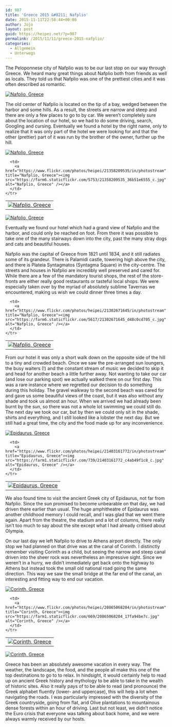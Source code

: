 ```yaml
---
id: 987
title: 'Greece 2015 &#8211; Nafplio'
date: 2015-11-11T22:58:44+00:00
author: Jojo
layout: post
guid: https://heipei.net/?p=987
permalink: /2015/11/11/greece-2015-nafplio/
categories:
  - Allgemein
  - Unterwegs
---
```

The Peloponnese city of Nafplio was to be our last stop on our way through Greece. We heard many great things about Nafplio both from friends as well as locals. They told us that Nafplio was one of the prettiest cities and it was often described as romantic.

<div class="img aligncenter">
  <a href="https://www.flickr.com/photos/heipei/21358209135/in/photostream" title="Nafplio, Greece"><img src="https://farm1.staticflickr.com/664/21358209135_ebcd21bc1d_b.jpg" alt="Nafplio, Greece" /></a>
</div>

The old center of Nafplio is located on the tip of a bay, wedged between the harbor and some hills. As a result, the streets are narrow and steep and there are only a few places to go to by car. We weren&#8217;t completely sure about the location of our hotel, so we had to do some driving, search, Googling and cursing. Eventually we found a hotel by the right name, only to realize that it was only part of the hotel we were looking for and that the other (prettier) part of it was run by the brother of the owner, further up the hill.

<div class="img aligncenter">
  <div>
    <a href="https://www.flickr.com/photos/heipei/20737093563/in/photostream" title="Nafplio, Greece"><img src="https://farm1.staticflickr.com/565/20737093563_af8ac7aa0d_b.jpg" alt="Nafplio, Greece" /></a>
  </div>
  
  <table>
    <tr>
      <td>
        <a href="https://www.flickr.com/photos/heipei/21381214195/in/photostream" title="Nafplio, Greece"><img src="https://farm1.staticflickr.com/734/21381214195_468fda9634_c.jpg" alt="Nafplio, Greece" /></a>
      </td>
      
      <td>
        <a href="https://www.flickr.com/photos/heipei/21358209535/in/photostream" title="Nafplio, Greece"><img src="https://farm6.staticflickr.com/5753/21358209535_36b51e6555_c.jpg" alt="Nafplio, Greece" /></a>
      </td>
    </tr>
  </table>
  
  <div>
    <a href="https://www.flickr.com/photos/heipei/21354966196/in/photostream" title="Nafplio, Greece"><img src="https://farm1.staticflickr.com/703/21354966196_14300ac2ec_b.jpg" alt="Nafplio, Greece" /></a>
  </div>
</div>

Eventually we found our hotel which had a grand view of Nafplio and the harbor, and could only be reached on foot. From there it was possible to take one of the many stairways down into the city, past the many stray dogs and cats and beautiful houses.

Nafplio was the capital of Greece from 1821 until 1834, and it still radiates some of its grandeur. There is Palamidi castle, towering high above the city, and there is Plateia Syntagmatos (Syntagma Square) in the city-centre. The streets and houses in Nafplio are incredibly well preserved and cared for. While there are a few of the mandatory tourist shops, the rest of the store-fronts are either really good restaurants or tasteful local shops. We were especially taken over by the myriad of absolutely sublime Tavernas we encountered, making us wish we could dinner three times a day.

<div class="img aligncenter">
  <table>
    <tr>
      <td>
        <a href="https://www.flickr.com/photos/heipei/21114791958/in/photostream" title="Nafplio, Greece"><img src="https://farm1.staticflickr.com/588/21114791958_913b489555_c.jpg" alt="Nafplio, Greece" /></a>
      </td>
      
      <td>
        <a href="https://www.flickr.com/photos/heipei/21302671645/in/photostream" title="Nafplio, Greece"><img src="https://farm6.staticflickr.com/5617/21302671645_d48c0cd705_c.jpg" alt="Nafplio, Greece" /></a>
      </td>
    </tr>
  </table>
</div>

From our hotel it was only a short walk down on the opposite side of the hill to a tiny and crowded beach. Once we saw the pre-arranged sun loungers, the busy waiters (!) and the constant stream of music we decided to skip it and head for another beach a little further away. Not wanting to take our car (and lose our parking spot) we actually walked there on our first day. This was a rare instance where we regretted our decision to do something during this holiday. The gravel walkway to the second beach was cared for and gave us some beautiful views of the coast, but it was also without any shade and took us almost an hour. When we arrived we had already been burnt by the sun, so there was not a whole lot swimming we could still do. The next day we took our car, but by then we could only sit in the shade, shirts and everything, and I still looked like a lobster the next day. But we still had a great time, the city and the food made up for any inconvenience.

<div class="img aligncenter">
  <div>
    <a href="https://www.flickr.com/photos/heipei/21414047745/in/photostream" title="Epidaurus, Greece"><img src="https://farm6.staticflickr.com/5624/21414047745_2dd29e8c7e_b.jpg" alt="Epidaurus, Greece" /></a>
  </div>
  
  <table>
    <tr>
      <td>
        <a href="https://www.flickr.com/photos/heipei/21403162642/in/photostream" title="Epidaurus, Greece"><img src="https://farm6.staticflickr.com/5672/21403162642_d3b3ed5f59_c.jpg" alt="Epidaurus, Greece" /></a>
      </td>
      
      <td>
        <a href="https://www.flickr.com/photos/heipei/21403161772/in/photostream" title="Epidaurus, Greece"><img src="https://farm1.staticflickr.com/739/21403161772_c4ab49f1c8_c.jpg" alt="Epidaurus, Greece" /></a>
      </td>
    </tr>
  </table>
</div>

We also found time to visit the ancient Greek city of Epidaurus, not far from Nafplio. Since the sun promised to become unbearable on that day, we had driven there earlier than usual. The huge amphitheatre of Epidaurus was another childhood memory I could recall, and I was glad that we went there again. Apart from the theatre, the stadium and a lot of columns, there really isn&#8217;t too much to say about the site except what I had already critised about Olympia.

On our last day we left Nafplio to drive to Athens airport directly. The only stop we had planned on that drive was at the canal of Corinth. I distinctly remember visiting Corinth as a child, but seeing the narrow and steep canal driven into the sheer rock was nevertheless an impressive sight. Since we weren&#8217;t in a hurry, we didn&#8217;t immediately get back onto the highway to Athens but instead took the small old national road going the same direction. This way we saw the small bridge at the far end of the canal, an interesting and fitting way to end our vacation.

<div class="img aligncenter">
  <div>
    <a href="https://www.flickr.com/photos/heipei/20865067144/in/photostream" title="Corinth, Greece"><img src="https://farm6.staticflickr.com/5676/20865067144_c4dbf768c3_b.jpg" alt="Corinth, Greece" /></a>
  </div>
  
  <table>
    <tr>
      <td>
        <a href="https://www.flickr.com/photos/heipei/21299977638/in/photostream" title="Corinth, Greece"><img src="https://farm1.staticflickr.com/757/21299977638_7d49786e67.jpg" alt="Corinth, Greece" /></a>
      </td>
      
      <td>
        <a href="https://www.flickr.com/photos/heipei/20865068204/in/photostream" title="Corinth, Greece"><img src="https://farm1.staticflickr.com/669/20865068204_17fa94be7c.jpg" alt="Corinth, Greece" /></a>
      </td>
    </tr>
  </table>
  
  <div>
    <a href="https://www.flickr.com/photos/heipei/21487792125/in/photostream" title="Corinth, Greece"><img src="https://farm1.staticflickr.com/730/21487792125_f47888f89a_b.jpg" alt="Corinth, Greece" /></a>
  </div>
</div>

Greece has been an absolutely awesome vacation in every way. The weather, the landscape, the food, and the people all make this one of the top destinations to go to to relax. In hindsight, it would certainly help to read up on ancient Greek history and mythology to be able to take in the wealth of historic sites. Also it really pays of to be able to read (and pronounce) the Greek alphabet fluently (lower- and uppercase), this will help a lot when navigating the roads. I was particularly impressed with the diversity of the Greek countryside, going from flat, arid Olive plantations to mountainous dense forests within an hour of driving. Last but not least, we didn&#8217;t notice the Euro crisis that everyone was talking about back home, and we were always warmly received by our hosts.

<div class="img aligncenter">
</div>